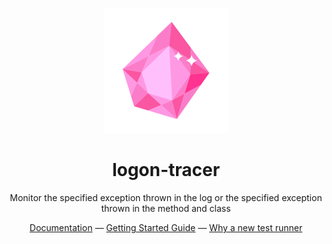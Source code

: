 <p align="center">
<img src="./logo.svg" height="200">
</p>

<h1 align="center">
logon-tracer
</h1>
<p align="center">
Monitor the specified exception thrown in the log or the specified exception thrown in the method and class
<p>

<div align="center">
  <a href="https://logon-tracer.elonehoo.xyz/">Documentation</a> —
  <a href="https://logon-tracer.elonehoo.xyz/guide">Getting Started Guide</a> —
  <a href="https://logon-tracer.elonehoo.xyz/guide/why">Why a new test runner</a>
</div>
